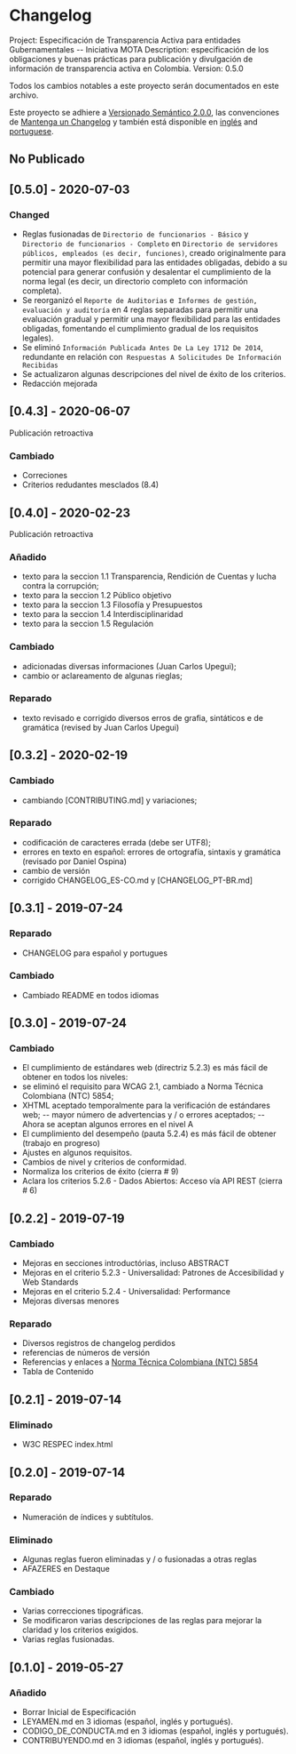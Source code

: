 # Changelog
Project: Especificación de Transparencia Activa para entidades Gubernamentales -- Iniciativa MOTA
Description: especificación de los obligaciones y buenas prácticas para publicación y divulgación de información de transparencia activa en Colombia.
Version: 0.5.0

Todos los cambios notables a este proyecto serán documentados en este archivo.

Este proyecto se adhiere a [Versionado Semántico 2.0.0](http://semver.org/), las convenciones de [Mantenga un Changelog](https://keepachangelog.com/es-ES/1.0.0/) y también está disponible en [inglés](CHANGELOG.md) and [portuguese](CHANGELOG_PT-BR.md).

## No Publicado

## [0.5.0] - 2020-07-03

### Changed
- Reglas fusionadas de `Directorio de funcionarios - Básico` y` Directorio de funcionarios - Completo` en `Directorio de servidores públicos, empleados (es decir, funciones)`, creado originalmente para permitir una mayor flexibilidad para las entidades obligadas, debido a su potencial para generar confusión y desalentar el cumplimiento de la norma legal (es decir, un directorio completo con información completa).
- Se reorganizó el `Reporte de Auditorias` e` Informes de gestión, evaluación y auditoría` en 4 reglas separadas para permitir una evaluación gradual y permitir una mayor flexibilidad para las entidades obligadas, fomentando el cumplimiento gradual de los requisitos legales).
- Se eliminó `Información Publicada Antes De La Ley 1712 De 2014`, redundante en relación con` Respuestas A Solicitudes De Información Recibidas`
- Se actualizaron algunas descripciones del nivel de éxito de los criterios.
- Redacción mejorada

## [0.4.3] - 2020-06-07
Publicación retroactiva

### Cambiado
- Correciones
- Criterios redudantes mesclados (8.4)

## [0.4.0] - 2020-02-23
Publicación retroactiva

### Añadido
- texto para la seccion 1.1 Transparencia, Rendición de Cuentas y lucha contra la corrupción;
- texto para la seccion 1.2 Público objetivo
- texto para la seccion 1.3 Filosofía y Presupuestos
- texto para la seccion 1.4 Interdisciplinaridad
- texto para la seccion 1.5 Regulación

### Cambiado
- adicionadas diversas informaciones (Juan Carlos Upegui);
- cambio or aclareamento de algunas rieglas;

### Reparado
- texto revisado e corrigido diversos erros de grafia, sintáticos e de gramática (revised by Juan Carlos Upegui)

## [0.3.2] - 2020-02-19

### Cambiado
- cambiando [CONTRIBUTING.md] y variaciones;

### Reparado
- codificación de caracteres errada (debe ser UTF8);
- errores en texto en español: errores de ortografía, sintaxis y gramática (revisado por Daniel Ospina)
- cambio de versión
- corrigido CHANGELOG_ES-CO.md y [CHANGELOG_PT-BR.md]

## [0.3.1] - 2019-07-24

### Reparado
- CHANGELOG para español y portugues

### Cambiado
- Cambiado README en todos idiomas

## [0.3.0] - 2019-07-24

### Cambiado

- El cumplimiento de estándares web (directriz 5.2.3) es más fácil de obtener en todos los niveles:
- se eliminó el requisito para WCAG 2.1, cambiado a Norma Técnica Colombiana (NTC) 5854;
- XHTML aceptado temporalmente para la verificación de estándares web;
-- mayor número de advertencias y / o errores aceptados;
-- Ahora se aceptan algunos errores en el nivel A
- El cumplimiento del desempeño (pauta 5.2.4) es más fácil de obtener (trabajo en progreso)
- Ajustes en algunos requisitos.
- Cambios de nivel y criterios de conformidad.
- Normaliza los criterios de éxito (cierra # 9)
- Aclara los criterios 5.2.6 - Dados Abiertos: Acceso vía API REST (cierra # 6)

## [0.2.2] - 2019-07-19

### Cambiado
- Mejoras en secciones introductórias, incluso ABSTRACT
- Mejoras en el criterio 5.2.3 - Universalidad: Patrones de Accesibilidad y Web Standards
- Mejoras en el criterio 5.2.4 - Universalidad: Performance
- Mejoras diversas menores

### Reparado
- Diversos registros de changelog perdidos
- referencias de números de versión
- Referencias y enlaces a [Norma Técnica Colombiana (NTC) 5854](https://ntc5854.accesibilidadweb.co/)
- Tabla de Contenido

## [0.2.1] - 2019-07-14

### Eliminado
- W3C RESPEC index.html

## [0.2.0] - 2019-07-14

### Reparado
- Numeración de índices y subtítulos.

### Eliminado
- Algunas reglas fueron eliminadas y / o fusionadas a otras reglas
- AFAZERES en Destaque

### Cambiado
- Varias correcciones tipográficas.
- Se modificaron varias descripciones de las reglas para mejorar la claridad y los criterios exigidos.
- Varias reglas fusionadas.

## [0.1.0] - 2019-05-27

### Añadido
- Borrar Inicial de Especificación
- LEYAMEN.md en 3 idiomas (español, inglés y portugués).
- CODIGO_DE_CONDUCTA.md en 3 idiomas (español, inglés y portugués).
- CONTRIBUYENDO.md en 3 idiomas (español, inglés y portugués).
